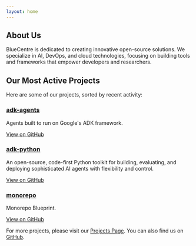 ```yaml
---
layout: home
---
```


## About Us

BlueCentre is dedicated to creating innovative open-source solutions. We specialize in AI, DevOps, and cloud technologies, focusing on building tools and frameworks that empower developers and researchers.

## Our Most Active Projects

Here are some of our projects, sorted by recent activity:

<div class="card">
  <h3><a href="https://github.com/BlueCentre/adk-agents">adk-agents</a></h3>
  <p>Agents built to run on Google's ADK framework.</p>
  <p><a href="https://github.com/BlueCentre/adk-agents" class="button">View on GitHub</a></p>
</div>

<div class="card">
  <h3><a href="https://github.com/BlueCentre/adk-python">adk-python</a></h3>
  <p>An open-source, code-first Python toolkit for building, evaluating, and deploying sophisticated AI agents with flexibility and control.</p>
  <p><a href="https://github.com/BlueCentre/adk-python" class="button">View on GitHub</a></p>
</div>

<div class="card">
  <h3><a href="https://github.com/BlueCentre/monorepo">monorepo</a></h3>
  <p>Monorepo Blueprint.</p>
  <p><a href="https://github.com/BlueCentre/monorepo" class="button">View on GitHub</a></p>
</div>

For more projects, please visit our [Projects Page](./projects/). You can also find us on [GitHub](https://github.com/BlueCentre).
